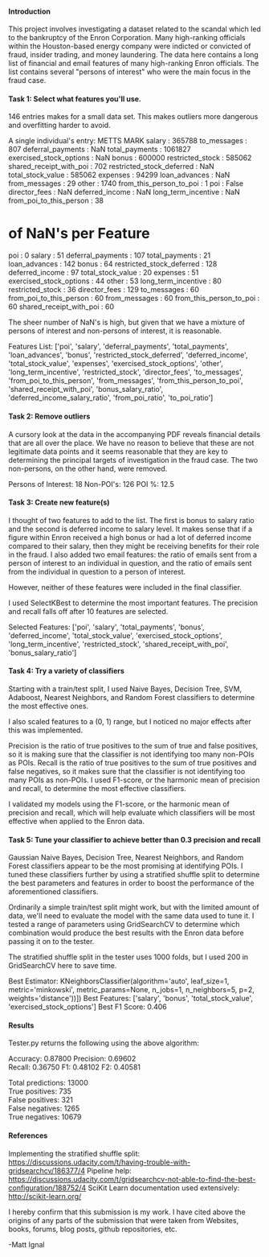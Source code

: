 #### Introduction

This project involves investigating a dataset related to the scandal which led to the bankruptcy of the Enron Corporation. Many high-ranking officials within the Houston-based energy company were indicted or convicted of fraud, insider trading, and money laundering. The data here contains a long list of financial and email features of many high-ranking Enron officials. The list contains several "persons of interest" who were the main focus in the fraud case.

#### Task 1: Select what features you'll use.

146 entries makes for a small data set. This makes outliers more dangerous and overfitting harder to avoid.

A single individual's entry:
METTS MARK
salary : 365788
to_messages : 807
deferral_payments : NaN
total_payments : 1061827
exercised_stock_options : NaN
bonus : 600000
restricted_stock : 585062
shared_receipt_with_poi : 702
restricted_stock_deferred : NaN
total_stock_value : 585062
expenses : 94299
loan_advances : NaN
from_messages : 29
other : 1740
from_this_person_to_poi : 1
poi : False
director_fees : NaN
deferred_income : NaN
long_term_incentive : NaN
from_poi_to_this_person : 38

# of NaN's per Feature
poi :  0
salary :  51
deferral_payments :  107
total_payments :  21
loan_advances :  142
bonus :  64
restricted_stock_deferred :  128
deferred_income :  97
total_stock_value :  20
expenses :  51
exercised_stock_options :  44
other :  53
long_term_incentive :  80
restricted_stock :  36
director_fees :  129
to_messages :  60
from_poi_to_this_person :  60
from_messages :  60
from_this_person_to_poi :  60
shared_receipt_with_poi :  60

The sheer number of NaN's is high, but given that we have a mixture of persons of interest and non-persons of interest, it is reasonable.

Features List: ['poi', 'salary', 'deferral_payments', 'total_payments', 'loan_advances', 'bonus', 'restricted_stock_deferred', 'deferred_income', 'total_stock_value', 'expenses', 'exercised_stock_options', 'other', 'long_term_incentive', 'restricted_stock', 'director_fees', 'to_messages', 'from_poi_to_this_person', 'from_messages', 'from_this_person_to_poi', 'shared_receipt_with_poi', 'bonus_salary_ratio', 'deferred_income_salary_ratio', 'from_poi_ratio', 'to_poi_ratio']

#### Task 2: Remove outliers

A cursory look at the data in the accompanying PDF reveals financial details that are all over the place. We have no reason to believe that these are not legitimate data points and it seems reasonable that they are key to determining the principal targets of investigation in the fraud case. The two non-persons, on the other hand, were removed.

Persons of Interest:  18
Non-POI's:  126
POI %: 12.5

#### Task 3: Create new feature(s) 

I thought of two features to add to the list. The first is bonus to salary ratio and the second is deferred income to salary level. It makes sense that if a figure within Enron received a high bonus or had a lot of deferred income compared to their salary, then they might be receiving benefits for their role in the fraud. I also added two email features: the ratio of emails sent from a person of interest to an individual in question, and the ratio of emails sent from the individual in question to a person of interest.

However, neither of these features were included in the final classifier.

I used SelectKBest to determine the most important features. The precision and recall falls off after 10 features are selected.

Selected Features: ['poi', 'salary', 'total_payments', 'bonus', 'deferred_income', 'total_stock_value', 'exercised_stock_options', 'long_term_incentive', 'restricted_stock', 'shared_receipt_with_poi', 'bonus_salary_ratio']

#### Task 4: Try a variety of classifiers

Starting with a train/test split, I used Naive Bayes, Decision Tree, SVM, Adaboost, Nearest Neighbors, and Random Forest classifiers to determine the most effective ones. 

I also scaled features to a (0, 1) range, but I noticed no major effects after this was implemented.

Precision is the ratio of true positives to the sum of true and false positives, so it is making sure that the classifier is not identifying too many non-POIs as POIs. Recall is the ratio of true positives to the sum of true positives and false negatives, so it makes sure that the classifier is not identifying too many POIs as non-POIs. I used F1-score, or the harmonic mean of precision and recall, to determine the most effective classifiers.

I validated my models using the F1-score, or the harmonic mean of precision and recall, which will help evaluate which classifiers will be most effective when applied to the Enron data.

#### Task 5: Tune your classifier to achieve better than 0.3 precision and recall

Gaussian Naive Bayes, Decision Tree, Nearest Neighbors, and Random Forest classifiers appear to be the most promising at identifying POIs. I tuned these classifiers further by using a stratified shuffle split to determine the best parameters and features in order to boost the performance of the aforementioned classifiers.

Ordinarily a simple train/test split might work, but with the limited amount of data, we'll need to evaluate the model with the same data used to tune it. I tested a range of parameters using GridSearchCV to determine which combination would produce the best results with the Enron data before passing it on to the tester.

The stratified shuffle split in the tester uses 1000 folds, but I used 200 in GridSearchCV here to save time.

Best Estimator: KNeighborsClassifier(algorithm='auto', leaf_size=1, metric='minkowski',
           metric_params=None, n_jobs=1, n_neighbors=5, p=2,
           weights='distance'))])
Best Features: ['salary', 'bonus', 'total_stock_value', 'exercised_stock_options']
Best F1 Score: 0.406

#### Results

Tester.py returns the following using the above algorithm:

Accuracy: 0.87800 
Precision: 0.69602	
Recall: 0.36750	
F1: 0.48102	
F2: 0.40581
	
Total predictions: 13000	
True positives:  735	
False positives:  321	
False negatives: 1265	
True negatives: 10679

#### References

Implementing the stratified shuffle split: https://discussions.udacity.com/t/having-trouble-with-gridsearchcv/186377/4
Pipeline help: https://discussions.udacity.com/t/gridsearchcv-not-able-to-find-the-best-configuration/188752/4
SciKit Learn documentation used extensively: http://scikit-learn.org/

I hereby confirm that this submission is my work. I have cited above the origins of any parts of the submission that were taken from Websites, books, forums, blog posts, github repositories, etc.

-Matt Ignal